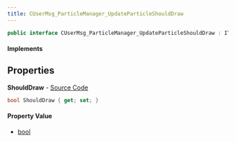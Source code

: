 ```yaml
---
title: CUserMsg_ParticleManager_UpdateParticleShouldDraw
---
```


```csharp
public interface CUserMsg_ParticleManager_UpdateParticleShouldDraw : ITypedProtobuf<CUserMsg_ParticleManager_UpdateParticleShouldDraw>, INativeHandle
```

#### Implements

## Properties

**ShouldDraw** - [Source Code](https://github.com/swiftly-solution/swiftlys2/blob/master/managed/src/SwiftlyS2.Generated/Protobufs/Interfaces/CUserMsg_ParticleManager_UpdateParticleShouldDraw.cs#L13)

```csharp
bool ShouldDraw { get; set; }
```

#### Property Value

- [bool](https://learn.microsoft.com/dotnet/api/system.boolean)

